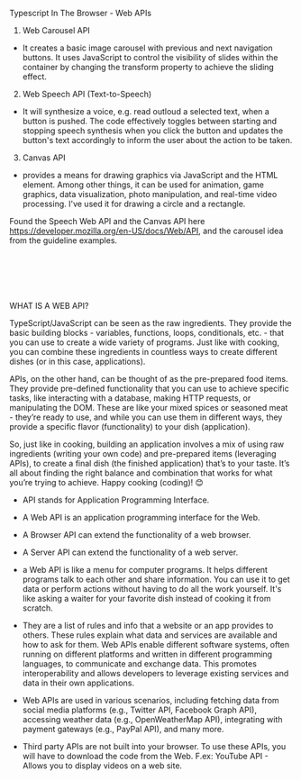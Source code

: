 Typescript In The Browser - Web APIs

1. Web Carousel API
 - It creates a basic image carousel with previous and next navigation buttons. It uses JavaScript to control the visibility of slides within the container by changing the transform property to achieve the sliding effect.
2. Web Speech API (Text-to-Speech)
- It will synthesize a voice, e.g. read outloud a selected text, when a button is pushed. The code effectively toggles between starting and stopping speech synthesis when you click the button and updates the button's text accordingly to inform the user about the action to be taken.
3. Canvas API
- provides a means for drawing graphics via JavaScript and the HTML <canvas> element. Among other things, it can be used for animation, game graphics, data visualization, photo manipulation, and real-time video processing. 
I've used it for drawing a circle and a rectangle. 

Found the Speech Web API and the Canvas API here https://developer.mozilla.org/en-US/docs/Web/API, and the carousel idea from the guideline examples.  

<br>
<br>
<br>
<br>
<br>
WHAT IS A WEB API?

TypeScript/JavaScript can be seen as the raw ingredients. They provide the basic building blocks - variables, functions, loops, conditionals, etc. - that you can use to create a wide variety of programs. Just like with cooking, you can combine these ingredients in countless ways to create different dishes (or in this case, applications).

APIs, on the other hand, can be thought of as the pre-prepared food items. They provide pre-defined functionality that you can use to achieve specific tasks, like interacting with a database, making HTTP requests, or manipulating the DOM. These are like your mixed spices or seasoned meat - they’re ready to use, and while you can use them in different ways, they provide a specific flavor (functionality) to your dish (application).

So, just like in cooking, building an application involves a mix of using raw ingredients (writing your own code) and pre-prepared items (leveraging APIs), to create a final dish (the finished application) that’s to your taste. It’s all about finding the right balance and combination that works for what you’re trying to achieve. Happy cooking (coding)! 😊



- API stands for Application Programming Interface.
- A Web API is an application programming interface for the Web.
- A Browser API can extend the functionality of a web browser.
- A Server API can extend the functionality of a web server.

- a Web API is like a menu for computer programs. It helps different programs talk to each other and share information. You can use it to get data or perform actions without having to do all the work yourself. It's like asking a waiter for your favorite dish instead of cooking it from scratch.

- They are a list of rules and info that a website or an app provides to others. These rules explain what data and services are available and how to ask for them. 
Web APIs enable different software systems, often running on different platforms and written in different programming languages, to communicate and exchange data. This promotes interoperability and allows developers to leverage existing services and data in their own applications.

- Web APIs are used in various scenarios, including fetching data from social media platforms (e.g., Twitter API, Facebook Graph API), accessing weather data (e.g., OpenWeatherMap API), integrating with payment gateways (e.g., PayPal API), and many more.

- Third party APIs are not built into your browser.  To use these APIs, you will have to download the code from the Web.
F.ex:  YouTube API - Allows you to display videos on a web site. 